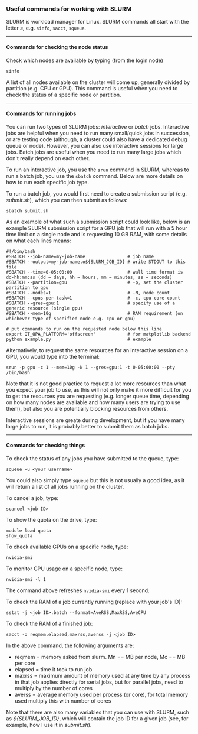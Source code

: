 ### Useful commands for working with SLURM                                                

SLURM is workload manager for Linux. SLURM commands all start with the letter *s*, e.g. `sinfo`, `sacct`, `squeue`.

---

#### Commands for checking the node status

Check which nodes are available by typing (from the login node)

```
sinfo
```

A list of all nodes available on the cluster will come up, generally divided by partition (e.g. CPU or GPU). This command is useful when you need to check the status of a specific node or partition.

---

#### Commands for running jobs

You can run two types of SLURM jobs: *interactive* or *batch* jobs. Interactive jobs are helpful when you need to run many small/quick jobs in succession, or are testing code (although, a cluster could also have a dedicated debug queue or node). However, you can also use interactive sessions for large jobs. Batch jobs are useful when you need to run many large jobs which don't really depend on each other.

To run an interactive job, you use the `srun` command in SLURM, whereas to run a batch job, you use the `sbatch` command. Below are more details on how to run each specific  job type.

To run a batch job, you would first need to create a submission script (e.g. *submit.sh*), which you can then submit as follows:

```
sbatch submit.sh
```

As an example of what such a submission script could look like, below is an example SLURM submission script for a GPU job that will run with a 5 hour time limit on a single node and is requesting 10 GB RAM, with some details on what each lines means:

```
#!/bin/bash
#SBATCH --job-name=my-job-name                # job name
#SBATCH --output=my-job-name.o${SLURM_JOB_ID} # write STDOUT to this file
#SBATCH --time=0-05:00:00                     # wall time format is dd-hh:mm:ss (dd = days, hh = hours, mm = minutes, ss = seconds)
#SBATCH --partition=gpu                       # -p, set the cluster partition to gpu
#SBATCH --nodes=1                             # -N, node count
#SBATCH --cpus-per-task=1                     # -c, cpu core count
#SBATCH --gres=gpu:1                          # specify use of a generic resource (single gpu)
#SBATCH --mem=10g                             # RAM requirement (on whichever type of specified node e.g. cpu or gpu)
                                                                                
# put commands to run on the requested node below this line                                
export QT_QPA_PLATFORM='offscreen'            # for matplotlib backend
python example.py                             # example
```

Alternatively, to request the same resources for an interactive session on a GPU, you would type into the terminal:

```
srun -p gpu -c 1 --mem=10g -N 1 --gres=gpu:1 -t 0-05:00:00 --pty /bin/bash
```


Note that it is not good practice to request a lot more resources than what you expect your job to use, as this will not only make it more difficult for you to get the resources you are requesting (e.g. longer queue time, depending on how many nodes are available and how many users are trying to use them), but also you are potentially blocking resources from others.

Interactive sessions are greate during development, but if you have many large jobs to run, it is probably better to submit them as batch jobs.

---

#### Commands for checking things

To check the status of any jobs you have submitted to the queue, type:

```
squeue -u <your username>
```

You could also simply type `squeue` but this is not usually a good idea, as it will return a list of all jobs running on the cluster.


To cancel a job, type:

```
scancel <job ID>
```


To show the quota on the drive, type:

```
module load quota
show_quota
```


To check available GPUs on a specific node, type:                              

```
nvidia-smi                                                                      
```


To monitor GPU usage on a specific node, type:

```
nvidia-smi -l 1
```

The command above refreshes `nvidia-smi` every 1 second.


To check the RAM of a job currently running (replace <job ID> with your job's ID):

```
sstat -j <job ID>.batch --format=AveRSS,MaxRSS,AveCPU
```

To check the RAM of a finished job:

```
sacct -o reqmem,elapsed,maxrss,averss -j <job ID>
```

In the above command, the following arguments are:
* reqmem = memory asked from slurm. Mn == MB per node, Mc == MB per core
* elapsed = time it took to run job
* maxrss = maximum amount of memory used at any time by any process in that job applies directly for serial jobs, but for parallel jobs, need to multiply by the number of cores
* averss = average memory used per process (or core), for total memory used multiply this with number of cores


Note that there are also many variables that you can use with SLURM, such as *${SLURM_JOB_ID}*, which will contain the job ID for a given job (see, for example, how I use it in *submit.sh*).
